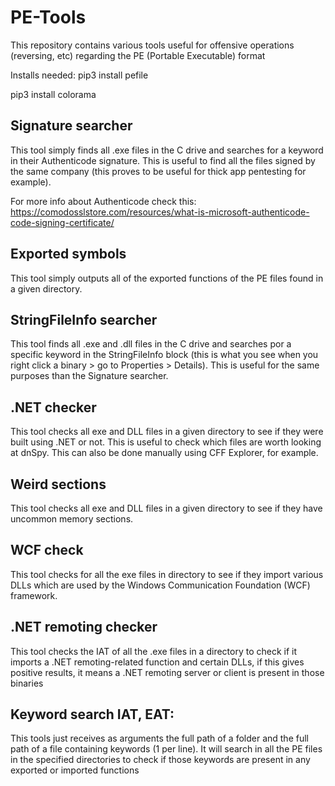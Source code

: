 # PE-Tools
This repository contains various tools useful for offensive operations (reversing, etc) regarding the PE (Portable Executable) format

Installs needed:
pip3 install pefile

pip3 install colorama

## Signature searcher
This tool simply finds all .exe files in the C drive and searches for a keyword in their Authenticode signature. This is useful to find all the files signed by the same company (this proves to be useful for thick app pentesting for example).

For more info about Authenticode check this: https://comodosslstore.com/resources/what-is-microsoft-authenticode-code-signing-certificate/

## Exported symbols
This tool simply outputs all of the exported functions of the PE files found in a given directory.

## StringFileInfo searcher
This tool finds all .exe and .dll files in the C drive and searches por a specific keyword in the StringFileInfo block (this is what you see when you right click a binary > go to Properties > Details). This is useful for the same purposes than the Signature searcher.

## .NET checker
This tool checks all exe and DLL files in a given directory to see if they were built using .NET or not. This is useful to check which files are worth looking at dnSpy. This can also be done manually using CFF Explorer, for example.

## Weird sections
This tool checks all exe and DLL files in a given directory to see if they have uncommon memory sections.

## WCF check
This tool checks for all the exe files in directory to see if they import various DLLs which are used by the Windows Communication Foundation (WCF) framework.

## .NET remoting checker
This tool checks the IAT of all the .exe files in a directory to check if it imports a .NET remoting-related function and certain DLLs, if this gives positive results, it means a .NET remoting server or client is present in those binaries

## Keyword search IAT, EAT:
This tools just receives as arguments the full path of a folder and the full path of a file containing keywords (1 per line). It will search in all the PE files in the specified directories to check if those keywords are present in any exported or imported functions
